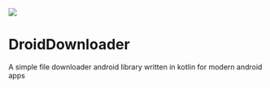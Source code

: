 [![](https://jitpack.io/v/Victor-El/DroidDownloader.svg)](https://jitpack.io/#Victor-El/DroidDownloader)
# DroidDownloader
A simple file downloader android library written in kotlin for modern android apps
